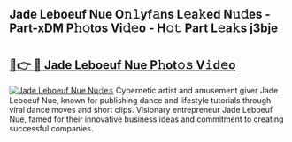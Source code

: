 ## Jade Leboeuf Nue O𝚗𝚕yf𝚊ns L𝚎a𝚔ed N𝚞𝚍es - Part-xDM P𝚑𝚘tos Vi𝚍𝚎o - H𝚘𝚝 Part L𝚎a𝚔s j3bje

# <h2><a href="http://kfdlexk.oniu.top/?m=Jade+Leboeuf+Nue">🔗👉 🔴 Jade Leboeuf Nue P𝚑ot𝚘𝚜 V𝚒d𝚎o</a></h2>

[![Jade Leboeuf Nue Nu𝚍e𝚜](https://i.imgur.com/0qMVB7G.gif)](http://kfdlexk.oniu.top/?m=Jade+Leboeuf+Nue)
Cybernetic artist and amusement giver Jade Leboeuf Nue, known for publishing dance and lifestyle tutorials through viral dance moves and short clips. Visionary entrepreneur Jade Leboeuf Nue, famed for their innovative business ideas and commitment to creating successful companies.  
